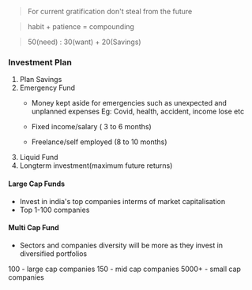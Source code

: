> For current gratification don't steal from the future

> habit  + patience = compounding

> 50(need) : 30(want) + 20(Savings)

### Investment Plan
1. Plan Savings
2. Emergency Fund
    - Money kept aside for emergencies such as unexpected and unplanned expenses
    Eg: Covid, health, accident, income lose etc

    - Fixed income/salary ( 3 to 6 months)
    - Freelance/self employed (8 to 10 months)
3. Liquid Fund
4. Longterm investment(maximum future returns)


#### Large Cap Funds
- Invest in india's top companies interms of market capitalisation
- Top 1-100 companies

#### Multi Cap Fund
- Sectors and companies diversity will be more as they invest in diversified portfolios

100 - large cap companies
150 - mid cap companies
5000+ - small cap companies
